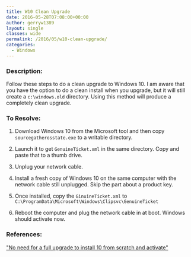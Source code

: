 ```yaml
---
title: W10 Clean Upgrade
date: 2016-05-28T07:08:00+00:00
author: gerryw1389
layout: single
classes: wide
permalink: /2016/05/w10-clean-upgrade/
categories:
  - Windows
---
```

<!--more-->

### Description:

Follow these steps to do a clean upgrade to Windows 10. I am aware that you have the option to do a clean install when you upgrade, but it will still create a `c:\windows.old` directory. Using this method will produce a completely clean upgrade.

### To Resolve:

1. Download Windows 10 from the Microsoft tool and then copy `sourcegatherosstate.exe` to a writable directory.

2. Launch it to get `GenuineTicket.xml` in the same directory. Copy and paste that to a thumb drive.

3. Unplug your network cable.

4. Install a fresh copy of Windows 10 on the same computer with the network cable still unplugged. Skip the part about a product key.

5. Once installed, copy the `GinuineTicket.xml` to `C:\ProgramData\Microsoft\Windows\Clipsvc\GenuineTicket`

6. Reboot the computer and plug the network cable in at boot. Windows should activate now.

### References:

["No need for a full upgrade to install 10 from scratch and activate"](https://www.reddit.com/r/Windows10/comments/3i93mp/no_need_for_a_full_upgrade_to_install_10_from)